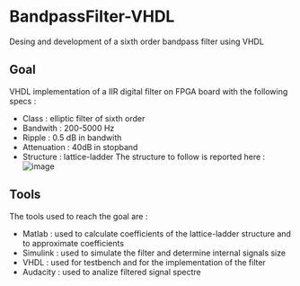 # BandpassFilter-VHDL
Desing and development of a sixth order bandpass filter using VHDL

## Goal
VHDL implementation of a IIR digital filter on FPGA board with the following specs :
- Class : elliptic filter of sixth order
- Bandwith : 200-5000 Hz
- Ripple : 0.5 dB in bandwith
- Attenuation : 40dB in stopband
- Structure : lattice-ladder
The structure to follow is reported here : 
![image](https://user-images.githubusercontent.com/102248925/214392928-c749a5dc-2119-44c7-bdf5-c565c4539205.png)

## Tools
The tools used to reach the goal are :
- Matlab : used to calculate coefficients of the lattice-ladder structure and to approximate coefficients
- Simulink : used to simulate the filter and determine internal signals size
- VHDL : used for testbench and for the implementation of the filter
- Audacity : used to analize filtered signal spectre
